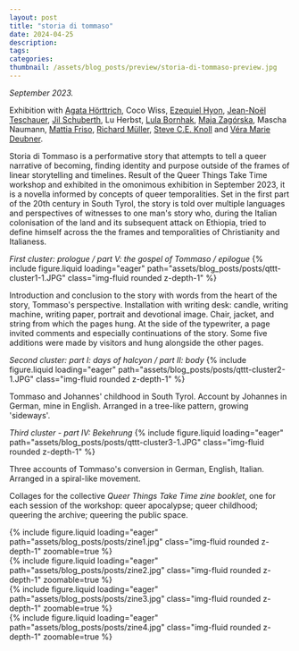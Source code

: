 ```yaml
---
layout: post
title: "storia di tommaso"
date: 2024-04-25
description:
tags:
categories:
thumbnail: /assets/blog_posts/preview/storia-di-tommaso-preview.jpg
---
```

<i>September 2023.</i>

Exhibition with [Agata Hörttrich](https://www.agatahoerttrich.com/queerthingstaketime), Coco Wiss, [Ezequiel Hyon](https://www.instagram.com/ezehyon/), [Jean-Noël Teschauer](https://bueronoelle.com/), [Jil Schuberth](https://www.instagram.com/jilschuberth/), Lu Herbst, [Lula Bornhak](http://lulabornhak.com/), [Maja Zagórska](https://majazagorska.com/), Mascha Naumann, [Mattia Friso](https://mattiafriso.com/), [Richard Müller](https://www.instagram.com/targetlady/), [Steve C.E. Knoll](https://www.instagram.com/scek_art/) and [Véra Marie Deubner](https://veramariedeubner.com/).

Storia di Tommaso is a performative story that attempts to tell a queer narrative of becoming, finding identity and purpose outside of the frames of linear storytelling and timelines. Result of the Queer Things Take Time workshop and exhibited in the omonimous exhibition in September 2023, it is a novella informed by  concepts of queer temporalities. Set in the first part of the 20th century in South Tyrol, the story is told over multiple languages and perspectives of witnesses to one man's story who, during the Italian colonisation of the land and its subsequent attack on Ethiopia, tried to define himself across the the frames and temporalities of Christianity and Italianess. 

_First cluster: prologue / part V: the gospel of Tommaso / epilogue_
{% include figure.liquid loading="eager" path="assets/blog_posts/posts/qttt-cluster1-1.JPG" class="img-fluid rounded z-depth-1" %}
<div class="caption">
    Introduction and conclusion to the story with words from the heart of the story, Tommaso's perspective.
    Installation with writing desk: candle, writing machine, writing paper, portrait and devotional image. Chair, jacket, and string from which the pages hung. At the side of the typewriter, a page invited comments and especially continuations of the story. Some five additions were made by visitors and hung alongside the other pages.
</div>



_Second cluster: part I: days of halcyon / part II: body_
{% include figure.liquid loading="eager" path="assets/blog_posts/posts/qttt-cluster2-1.JPG" class="img-fluid rounded z-depth-1" %} 
<div class="caption">
    Tommaso and Johannes' childhood in South Tyrol. Account by Johannes in German, mine in English. Arranged in a tree-like pattern, growing 'sideways'.
</div>

_Third cluster - part IV: Bekehrung_
{% include figure.liquid loading="eager" path="assets/blog_posts/posts/qttt-cluster3-1.JPG" class="img-fluid rounded z-depth-1" %}
<div class="caption">
    Three accounts of Tommaso's conversion in German, English, Italian. Arranged in a spiral-like movement.
</div>


Collages for the collective *Queer Things Take Time zine booklet*, one for each session of the workshop: queer apocalypse; queer childhood; queering the archive; queering the public space.

<div class="row mt-4">
    <div class="col-sm mt-4 mt-md-0">
        {% include figure.liquid loading="eager" path="assets/blog_posts/posts/zine1.jpg" class="img-fluid rounded z-depth-1" zoomable=true %}
    </div>
    <div class="col-sm mt-4 mt-md-0">
        {% include figure.liquid loading="eager" path="assets/blog_posts/posts/zine2.jpg" class="img-fluid rounded z-depth-1" zoomable=true %}
    </div>
   <div class="col-sm mt-4 mt-md-0">
        {% include figure.liquid loading="eager" path="assets/blog_posts/posts/zine3.jpg" class="img-fluid rounded z-depth-1" zoomable=true %}
    </div>
   <div class="col-sm mt-4 mt-md-0">
        {% include figure.liquid loading="eager" path="assets/blog_posts/posts/zine4.jpg" class="img-fluid rounded z-depth-1" zoomable=true %}
    </div>
</div>
